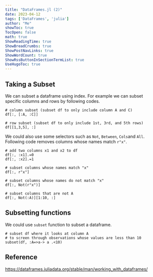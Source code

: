 ```yaml
---
title: "DataFrames.jl (2)" 
date: 2023-04-12
tags: ['DataFrames', 'julia']
author: "Me"
showToc: true
TocOpen: false
math: true
ShowReadingTime: true
ShowBreadCrumbs: true
ShowPostNavLinks: true
ShowWordCount: true
ShowRssButtonInSectionTermList: true
UseHugoToc: true
---
```


## Taking a Subset 

We can subset a dataframe using index. For example we can subset specific columns and rows by following codes. 

```
# column subset (subset df to only include column A and C)
df[:, [:A, :C]]

# row subset (subset df to only include 1st, 3rd, and 5th rows)
df[[1,3,5], :]
```

We could also use some selectors such as `Not`, `Between`, `Cols`and `All`.  Following code removes columns whose names match `r"x"`.

```
# add two columns x1 and x2 to df 
df[:, :x1].=0
df[:, :x2].=1

# subset columns whose names match "x"
df[:, r"x"]

# subset columns whose names do not match "x"
df[:, Not(r"x")]

# subset columns that are not A
df[:, Not(:A)][1:10, :]
```

## Subsetting functions 

We could use `subset` function to subset a dataframe. 

```
# subset df where it looks at column A 
# to screen through observations whose values are less than 10
subset(df, :A=>a-> a .<10)
```

## Reference 
https://dataframes.juliadata.org/stable/man/working_with_dataframes/